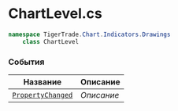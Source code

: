 
# ChartLevel.cs
```csharp
namespace TigerTrade.Chart.Indicators.Drawings  
    class ChartLevel
```

### События
| Название | Описание |
| --- | --- |
| [`PropertyChanged`](./События/PropertyChanged.md) | *Описание* |
